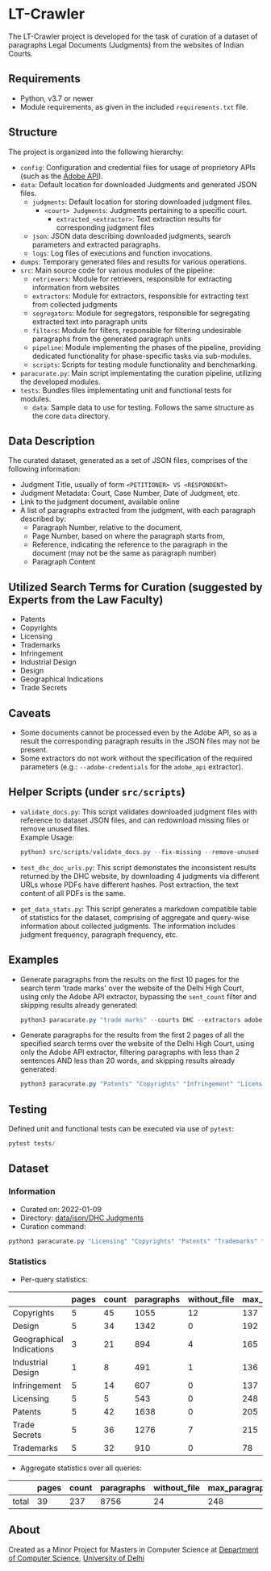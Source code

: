 # LT-Crawler

The LT-Crawler project is developed for the task of curation of a dataset of paragraphs
Legal Documents (Judgments) from the websites of Indian Courts.

## Requirements

- Python, v3.7 or newer
- Module requirements, as given in the included `requirements.txt` file.

## Structure

The project is organized into the following hierarchy:

- `config`: Configuration and credential files for usage of proprietory APIs (such as the [Adobe API](AdobePDFExtractAPI.md)).
- `data`: Default location for downloaded Judgments and generated JSON files.
  - `judgments`: Default location for storing downloaded judgment files.
    - `<court> Judgments`: Judgments pertaining to a specific court.
      - `extracted_<extractor>`: Text extraction results for corresponding judgment files
  - `json`: JSON data describing downloaded judgments, search parameters and extracted paragraphs.
  - `logs`: Log files of executions and function invocations.
- `dumps`: Temporary generated files and results for various operations.
- `src`: Main source code for various modules of the pipeline:
  - `retrievers`: Module for retrievers, responsible for extracting information from websites
  - `extractors`: Module for extractors, responsible for extracting text from collected judgments
  - `segregators`: Module for segregators, responsible for segregating extracted text into paragraph units
  - `filters`: Module for filters, responsible for filtering undesirable paragraphs from the generated paragraph units
  - `pipeline`: Module implementing the phases of the pipeline, providing dedicated functionality for phase-specific tasks via sub-modules.
  - `scripts`: Scripts for testing module functionality and benchmarking.
- `paracurate.py`: Main script implementating the curation pipeline, utilizing the developed modules.
- `tests`: Bundles files implementating unit and functional tests for modules.
  - `data`: Sample data to use for testing. Follows the same structure as the core `data` directory.

## Data Description

The curated dataset, generated as a set of JSON files, comprises of the following information:

- Judgment Title, usually of form `<PETITIONER> VS <RESPONDENT>`
- Judgment Metadata: Court, Case Number, Date of Judgment, etc.
- Link to the judgment document, available online
- A list of paragraphs extracted from the judgment, with each paragraph described by:
  - Paragraph Number, relative to the document,
  - Page Number, based on where the paragraph starts from,
  - Reference, indicating the reference to the paragraph in the document (may not be the same as paragraph number)
  - Paragraph Content

## Utilized Search Terms for Curation (suggested by Experts from the Law Faculty)

- Patents
- Copyrights
- Licensing
- Trademarks
- Infringement
- Industrial Design
- Design
- Geographical Indications
- Trade Secrets

## Caveats

- Some documents cannot be processed even by the Adobe API, so as a result the corresponding paragraph
  results in the JSON files may not be present.
- Some extractors do not work without the specification of the required parameters
  (e.g.: `--adobe-credentials` for the `adobe_api` extractor).

## Helper Scripts (under `src/scripts`)

- `validate_docs.py`: This script validates downloaded judgment files with reference to dataset JSON files,
                      and can redownload missing files or remove unused files.  
    Example Usage:

    ```powershell
    python3 src/scripts/validate_docs.py --fix-missing --remove-unused
    ```

- `test_dhc_doc_urls.py`: This script demonstates the inconsistent results returned by the DHC website, by downloading 4 judgments via different URLs whose PDFs have different hashes. Post extraction, the text content of all PDFs is the same.
- `get_data_stats.py`: This script generates a markdown compatible table of statistics for the dataset, comprising of aggregate and query-wise information about collected judgments. The information includes judgment frequency, paragraph frequency, etc.

## Examples

- Generate paragraphs from the results on the first 10 pages for the search term 'trade marks' over the website of the Delhi High Court, using only the Adobe API extractor, bypassing the `sent_count` filter and skipping results already generated:

  ```powershell
  python3 paracurate.py "trade marks" --courts DHC --extractors adobe_api --adobe-credentials config/pdfservices-api-credentials.json --page 1 --pages 10 --skip-existing --sent-count-min-sents 0
  ```

- Generate paragraphs for the results from the first 2 pages of all the specified search terms over the website of the Delhi High Court, using only the Adobe API extractor, filtering paragraphs with less than 2 sentences AND less than 20 words, and skipping results already generated:

  ```powershell
  python3 paracurate.py "Patents" "Copyrights" "Infringement" "Licensing" "Industrial Design" "Trade Secrets" "Geographical Indications" "Design" "Trademarks" --courts DHC --extractors adobe_api --adobe-credentials "config/pdfservices-api-credentials.json" --page 1 --pages 2 --skip-existing --sent-count-min-sents 2 --sent-count-min-words 20
  ```

## Testing

Defined unit and functional tests can be executed via use of `pytest`:

  ```powershell
  pytest tests/
  ```

## Dataset

### Information

- Curated on: 2022-01-09
- Directory: [data/json/DHC Judgments](https://github.com/kinshuk-h/LT-crawler/tree/main/data/json/DHC%20Judgments)
- Curation command:

```powershell
python3 paracurate.py "Licensing" "Copyrights" "Patents" "Trademarks" "Infringement" "Industrial Design" "Design" "Geographical Indications" "Trade Secrets" --courts DHC --extractors adobe_api --adobe-credentials "config/pdfservices-api-credentials.json" --page 1 --pages 5 --skip-existing --sent-count-min-sents 2 --sent-count-min-words 20
```

### Statistics

- Per-query statistics:

|                          | pages | count | paragraphs | without_file | max_paragraphs | avg_paragraphs |
|--------------------------|-------|-------|------------|--------------|----------------|----------------|
|               Copyrights |   5   |  45   |    1055    |      12      |      137       |     23.444     |
|                   Design |   5   |  34   |    1342    |      0       |      192       |     39.471     |
| Geographical Indications |   3   |  21   |    894     |      4       |      165       |     42.571     |
|        Industrial Design |   1   |   8   |    491     |      1       |      136       |     61.375     |
|             Infringement |   5   |  14   |    607     |      0       |      137       |     43.357     |
|                Licensing |   5   |   5   |    543     |      0       |      248       |     108.6      |
|                  Patents |   5   |  42   |    1638    |      0       |      205       |      39.0      |
|            Trade Secrets |   5   |  36   |    1276    |      7       |      215       |     35.444     |
|               Trademarks |   5   |  32   |    910     |      0       |       78       |     28.438     |

- Aggregate statistics over all queries:

|       | pages | count | paragraphs | without_file | max_paragraphs | avg_paragraphs |
|-------|-------|-------|------------|--------------|----------------|----------------|
| total |  39   |  237  |    8756    |      24      |      248       |     36.945     |

## About

Created as a Minor Project for Masters in Computer Science at [Department of Computer Science](https://cs.du.ac.in), [University of Delhi](https://du.ac.in)
